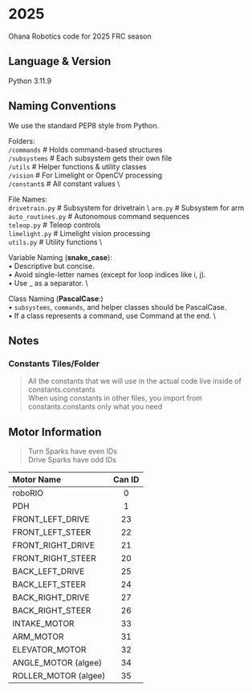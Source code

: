 # 2025
Ohana Robotics code for 2025 FRC season

## Language & Version
Python 3.11.9

## Naming Conventions
We use the standard PEP8 style from Python.

Folders: \
```/commands``` # Holds command-based structures \
```/subsystems``` # Each subsystem gets their own file \
```/utils``` # Helper functions & utility classes \
```/vision``` # For Limelight or OpenCV processing \
```/constant```s # All constant values \


File Names: \
```drivetrain.py``` # Subsystem for drivetrain \ 
```arm.py``` # Subsystem for arm  \
```auto_routines.py``` # Autonomous command sequences  \
```teleop.py``` # Teleop controls \
```limelight.py``` # Limelight vision processing \
```utils.py``` # Utility functions \

Variable Naming (**snake_case**): \
 • Descriptive but concise. \
 • Avoid single-letter names (except for loop indices like i, j). \
 • Use _ as a separator. \

Class Naming (**PascalCase**:) \
 • ```subsystems```, ```commands```, and helper classes should be PascalCase. \
 • If a class represents a command, use Command at the end. \

## Notes
### Constants Tiles/Folder
> All the constants that we will use in the actual code live inside of constants.constants \
> When using constants in other files, you import from constants.constants only what you need

## Motor Information
> Turn Sparks have even IDs \
> Drive Sparks have odd IDs

| Motor Name          | Can ID    |
| :---                |   :---:   |
| roboRIO             | 0         |
| PDH                 | 1         |
| FRONT_LEFT_DRIVE    | 23        |
| FRONT_LEFT_STEER    | 22        |
| FRONT_RIGHT_DRIVE   | 21        |
| FRONT_RIGHT_STEER   | 20        |
| BACK_LEFT_DRIVE     | 25        |
| BACK_LEFT_STEER     | 24        |
| BACK_RIGHT_DRIVE    | 27        |
| BACK_RIGHT_STEER    | 26        |
| INTAKE_MOTOR        | 33        |
| ARM_MOTOR           | 31        |
| ELEVATOR_MOTOR      | 32        |
| ANGLE_MOTOR (algee) | 34        |
| ROLLER_MOTOR (algee)| 35        |

